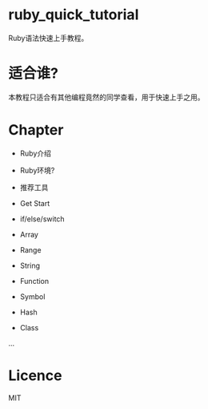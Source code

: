 # ruby_quick_tutorial

Ruby语法快速上手教程。

# 适合谁?

本教程只适合有其他编程竟然的同学查看，用于快速上手之用。

# Chapter

- Ruby介绍

- Ruby环境?

- 推荐工具

- Get Start
 
- if/else/switch

- Array

- Range

- String

- Function

- Symbol

- Hash

- Class

...


# Licence

MIT





